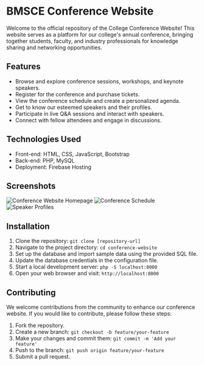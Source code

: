 # BMSCE Conference Website

Welcome to the official repository of the College Conference Website! This website serves as a platform for our college's annual conference, bringing together students, faculty, and industry professionals for knowledge sharing and networking opportunities.

## Features

- Browse and explore conference sessions, workshops, and keynote speakers.
- Register for the conference and purchase tickets.
- View the conference schedule and create a personalized agenda.
- Get to know our esteemed speakers and their profiles.
- Participate in live Q&A sessions and interact with speakers.
- Connect with fellow attendees and engage in discussions.

## Technologies Used

- Front-end: HTML, CSS, JavaScript, Bootstrap
- Back-end: PHP, MySQL
- Deployment: Firebase Hosting

## Screenshots

![Conference Website Homepage](/screenshots/homepage.png)
![Conference Schedule](/screenshots/schedule.png)
![Speaker Profiles](/screenshots/speakers.png)

## Installation

1. Clone the repository: `git clone [repository-url]`
2. Navigate to the project directory: `cd conference-website`
3. Set up the database and import sample data using the provided SQL file.
4. Update the database credentials in the configuration file.
5. Start a local development server: `php -S localhost:8000`
6. Open your web browser and visit: `http://localhost:8000`

## Contributing

We welcome contributions from the community to enhance our conference website. If you would like to contribute, please follow these steps:

1. Fork the repository.
2. Create a new branch: `git checkout -b feature/your-feature`
3. Make your changes and commit them: `git commit -m 'Add your feature'`
4. Push to the branch: `git push origin feature/your-feature`
5. Submit a pull request.

